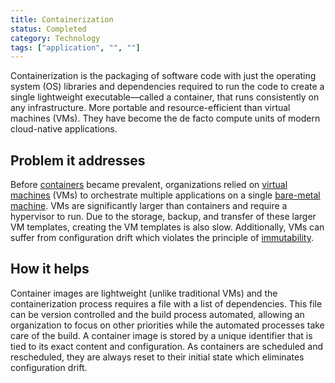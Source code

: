 ```yaml
---
title: Containerization
status: Completed
category: Technology
tags: ["application", "", ""]
---
```


Containerization is the packaging of software code with just the operating system (OS) libraries and dependencies required to run the code to create a single lightweight executable—called a container, that runs consistently on any infrastructure. More portable and resource-efficient than virtual machines (VMs). They have become the de facto compute units of modern cloud-native applications.
## Problem it addresses 

Before [containers](/container/) became prevalent, organizations relied on [virtual machines](/virtual-machine/) (VMs) to 
orchestrate multiple applications on a single [bare-metal machine](/bare-metal-machine/). 
VMs are significantly larger than containers and require a hypervisor to run. 
Due to the storage, backup, and transfer of these larger VM templates, creating the VM templates is also slow. 
Additionally, VMs can suffer from configuration drift which violates the principle of [immutability](/immutable-infrastructure/).

## How it helps

Container images are lightweight (unlike traditional VMs) and 
the containerization process requires a file with a list of dependencies. 
This file can be version controlled and the build process automated, 
allowing an organization to focus on other priorities 
while the automated processes take care of the build. 
A container image is stored by a unique identifier 
that is tied to its exact content and configuration. 
As containers are scheduled and rescheduled, 
they are always reset to their initial state which eliminates configuration drift.
